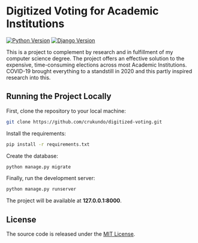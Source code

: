 # Digitized Voting for Academic Institutions

[![Python Version](https://img.shields.io/badge/python-3.7-brightgreen.svg)](https://python.org)
[![Django Version](https://img.shields.io/badge/django-2.0-brightgreen.svg)](https://djangoproject.com)

This is a project to complement by research and in fulfillment of my computer science degree. The project offers an effective solution to the expensive, time-consuming elections across most Academic Institutions. COVID-19 brought everything to a standstill in 2020 and this partly inspired research into this. 

## Running the Project Locally

First, clone the repository to your local machine:

```bash
git clone https://github.com/crukundo/digitized-voting.git
```

Install the requirements:

```bash
pip install -r requirements.txt
```

Create the database:

```bash
python manage.py migrate
```

Finally, run the development server:

```bash
python manage.py runserver
```

The project will be available at **127.0.0.1:8000**.


## License

The source code is released under the [MIT License](https://github.com/crukundo/digitized-voting/blob/master/LICENSE).
